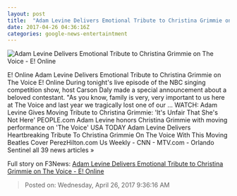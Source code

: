 ```yaml
---
layout: post
title:  "Adam Levine Delivers Emotional Tribute to Christina Grimmie on The Voice - E! Online"
date: 2017-04-26 04:36:16Z
categories: google-news-entertaintment
---
```


![Adam Levine Delivers Emotional Tribute to Christina Grimmie on The Voice - E! Online](http://akns-images.eonline.com/eol_images/Entire_Site/2017325/rs_600x600-170425174613-600-adam-levine2-mv-52517.jpg?downsize=450:*&crop=450:350;left,top)

E! Online Adam Levine Delivers Emotional Tribute to Christina Grimmie on The Voice E! Online During tonight's live episode of the NBC singing competition show, host Carson Daly made a special announcement about a beloved contestant. "As you know, family is very, very important to us here at The Voice and last year we tragically lost one of our ... WATCH: Adam Levine Gives Moving Tribute to Christina Grimmie: 'It's Unfair That She's Not Here' PEOPLE.com Adam Levine honors Christina Grimmie with moving performance on 'The Voice' USA TODAY Adam Levine Delivers Heartbreaking Tribute To Christina Grimmie On The Voice With This Moving Beatles Cover PerezHilton.com Us Weekly - CNN - MTV.com - Orlando Sentinel all 39 news articles »


Full story on F3News: [Adam Levine Delivers Emotional Tribute to Christina Grimmie on The Voice - E! Online](http://www.f3nws.com/n/eMdA4F)

> Posted on: Wednesday, April 26, 2017 9:36:16 AM

